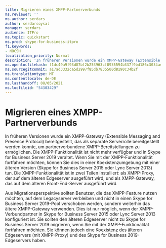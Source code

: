 ```yaml
---
title: Migrieren eines XMPP-Partnerverbunds
ms.reviewer: ''
ms.author: serdars
author: serdarsoysal
manager: serdars
audience: ITPro
ms.topic: quickstart
ms.prod: skype-for-business-itpro
f1.keywords:
- NOCSH
localization_priority: Normal
description: 'In früheren Versionen wurde ein XMPP-Gateway (Extensible Messaging and Presence Protocol) bereitgestellt, das als separate Serverrolle bereitgestellt werden konnte, um partnerverbundene XMPP-Bereitstellungen zu ermöglichen. Die XMPP-Funktionalität ist & in Skype for Business Server 2019 nicht mehr verfügbar. Wenn Sie mit der XMPP-Funktionalität fortfahren möchten, kann dies in der Coexitence-Umgebung mit der Legacyversion (Skype for Business Server 2015/ Lync Server 2013) verwendet werden. Die XMPP-Funktionalität ist in zwei Teilen installiert: als XMPP-Proxy, der auf dem älteren Edgeserver ausgeführt wird, und als XMPP-Gateway, das auf dem älteren Front-End-Server ausgeführt wird.'
ms.openlocfilehash: f1dc49a9f93d87bf2b253963cf0955594b337f9bd186c3034ac7780cb50ccddb
ms.sourcegitcommit: a17ad3332ca5d2997f85db7835500d8190c34b2f
ms.translationtype: MT
ms.contentlocale: de-DE
ms.lasthandoff: 08/05/2021
ms.locfileid: "54303429"
---
```

# <a name="migrating-xmpp-federation"></a>Migrieren eines XMPP-Partnerverbunds

In früheren Versionen wurde ein XMPP-Gateway (Extensible Messaging and Presence Protocol) bereitgestellt, das als separate Serverrolle bereitgestellt werden konnte, um partnerverbundene XMPP-Bereitstellungen zu ermöglichen. Die XMPP-Funktionalität ist nicht mehr verfügbar und in Skype for Business Server 2019 veraltet. Wenn Sie mit der XMPP-Funktionalität fortfahren möchten, können Sie dies in einer Koexistenzumgebung mit einer älteren Version (Skype for Business Server 2015 oder Lync Server 2013) tun. Die XMPP-Funktionalität ist in zwei Teilen installiert: als XMPP-Proxy, der auf dem älteren Edgeserver ausgeführt wird, und als XMPP-Gateway, das auf dem älteren Front-End-Server ausgeführt wird. 
  
Aus Migrationsperspektive sollten Benutzer, die das XMPP-Feature nutzen möchten, auf dem Legacyserver verbleiben und nicht in einen Skype for Business Server 2019-Pool verschoben werden, sondern weiterhin das ältere XMPP-Gateway verwenden. Dies ist nur möglich, wenn der XMPP-Verbundpartner in Skype for Business Server 2015 oder Lync Server 2013 konfiguriert ist. Sie sollten den älteren Edgeserver nicht zu Skype for Business Server 2019 migrieren, wenn Sie mit der XMPP-Funktionalität fortfahren möchten. Sie können jedoch eine Koexistenz des älteren Edgeservers (mit XMPP-Proxy) und des Skype for Business 2019-Edgeservers haben.
  

    

